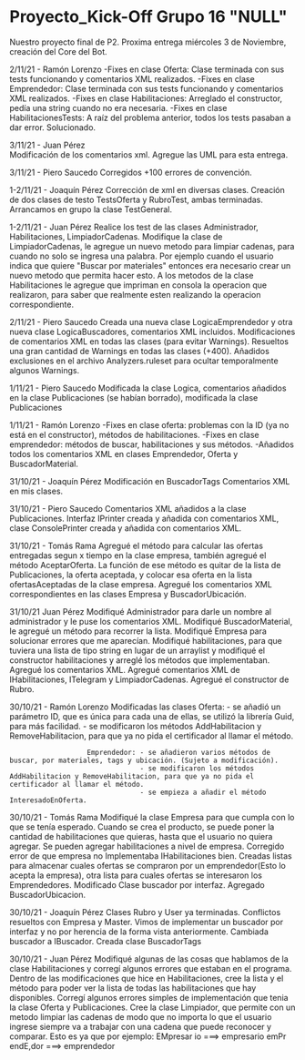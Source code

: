 # Proyecto_Kick-Off Grupo 16 "NULL"

Nuestro proyecto final de P2.
Proxima entrega miércoles 3 de Noviembre, creación del Core del Bot.

2/11/21 - Ramón Lorenzo
-Fixes en clase Oferta: Clase terminada con sus tests funcionando y comentarios XML realizados.
-Fixes en clase Emprendedor: Clase terminada con sus tests funcionando y comentarios XML realizados.
-Fixes en clase Habilitaciones: Arreglado el constructor, pedía una string cuando no era necesaria. 
-Fixes en clase HabilitacionesTests: A raíz del problema anterior, todos los tests pasaban a dar error. Solucionado.


3/11/21 - Juan Pérez    
Modificación de los comentarios xml.
Agregue las UML para esta entrega.

3/11/21 - Piero Saucedo
Corregidos +100 errores de convención.

1-2/11/21 - Joaquín Pérez
Corrección de xml en diversas clases.
Creación de dos clases de testo TestsOferta y RubroTest, ambas terminadas.
Arrancamos en grupo la clase TestGeneral.

1-2/11/21 - Juan Pérez
Realice los test de las clases Administrador, Habilitaciones, LimpiadorCadenas.
Modifique la clase de LimpiadorCadenas, le agregue un nuevo metodo para limpiar cadenas, para cuando no solo se ingresa una palabra. Por ejemplo cuando el usuario indica que quiere "Buscar por materiales" entonces era necesario crear un nuevo metodo que permita hacer esto.
A los metodos de la clase Habilitaciones le agregue que impriman en consola la operacion que realizaron, para saber que realmente esten realizando la operacion correspondiente.

2/11/21 - Piero Saucedo
Creada una nueva clase LogicaEmprendedor y otra nueva clase LogicaBuscadores, comentarios XML incluidos. Modificaciones de comentarios XML en todas las clases (para evitar Warnings).
Resueltos una gran cantidad de Warnings en todas las clases (+400). 
Añadidos exclusiones en el archivo Analyzers.ruleset para ocultar temporalmente algunos Warnings.

1/11/21 - Piero Saucedo
Modificada la clase Logica, comentarios añadidos en la clase Publicaciones (se habían borrado), modificada la clase Publicaciones

1/11/21 - Ramón Lorenzo
-Fixes en clase oferta: problemas con la ID (ya no está en el constructor), métodos de habilitaciones.
-Fixes en clase emprendedor: métodos de buscar, habilitaciones y sus métodos.
-Añadidos todos los comentarios XML en clases Emprendedor, Oferta y BuscadorMaterial.

31/10/21 - Joaquín Pérez
Modificación en BuscadorTags
Comentarios XML en mis clases.

31/10/21 - Piero Saucedo
Comentarios XML añadidos a la clase Publicaciones.
Interfaz IPrinter creada y añadida con comentarios XML, clase ConsolePrinter creada y añadida con comentarios XML.

31/10/21 - Tomás Rama
Agregué el método para calcular las ofertas entregadas segun x tiempo en la clase empresa, también agregué el método AceptarOferta. La función de ese método es quitar de la lista de Publicaciones, la oferta aceptada, y colocar esa oferta en la lista ofertasAceptadas de la clase empresa.
Agregué los comentarios XML correspondientes en las clases Empresa y BuscadorUbicación.

31/10/21 Juan Pérez
Modifiqué Administrador para darle un nombre al administrador y le puse los comentarios XML.
Modifiqué BuscadorMaterial, le agregué un método para recorrer la lista.
Modifiqué Empresa para solucionar errores que me aparecían.
Modifiqué habilitaciones, para que tuviera una lista de tipo string en lugar de un arraylist y modifiqué el constructor habilitaciones y arreglé los métodos que implementaban. Agregué los comentarios XML.
Agregué comentarios XML de IHabilitaciones, ITelegram y LimpiadorCadenas.
Agregué el constructor de Rubro.


30/10/21 - Ramón Lorenzo
Modificadas las clases Oferta: - se añadió un parámetro ID, que es única para cada una de ellas, se utilizó la librería Guid, para más facilidad.
                               - se modificaron los métodos AddHabilitacion y RemoveHabilitacion, para que ya no pida el certificador al llamar el método.
                               
                       Emprendedor: - se añadieron varios métodos de buscar, por materiales, tags y ubicación. (Sujeto a modificación).
                                    - se modificaron los métodos AddHabilitacion y RemoveHabilitacion, para que ya no pida el certificador al llamar el método.
                                    - se empieza a añadir el método InteresadoEnOferta.


30/10/21 - Tomás Rama
Modifiqué la clase Empresa para que cumpla con lo que se tenía esperado.
Cuando se crea el producto, se puede poner la cantidad de habilitaciones que quieras, hasta que el usuario no quiera agregar.
Se pueden agregar habilitaciones a nivel de empresa.
Corregido error de que empresa no Implementaba IHabilitaciones bien.
Creadas listas para almacenar cuales ofertas se compraron por un emprendedor(Esto lo acepta la empresa), otra lista para cuales ofertas se interesaron 
los Emprendedores.
Modificado Clase buscador por interfaz.
Agregado BuscadorUbicacion.

30/10/21 - Joaquín Pérez
Clases Rubro y User ya terminadas.
Conflictos resueltos con Empresa y Master.
Vimos de implementar un buscador por interfaz y no por herencia de la forma vista anteriormente.
Cambiada buscador a IBuscador. Creada clase BuscadorTags

30/10/21 - Juan Pérez
Modifiqué algunas de las cosas que hablamos de la clase Habilitaciones y corregí algunos errores que estaban en el programa.
Dentro de las modificaciones que hice en Habilitaciones, cree la lista y el método para poder ver la lista de todas las habilitaciones que hay disponibles.
Corregí algunos errores simples de implementación que tenia la clase Oferta y Publicaciones.
Cree la clase Limpiador, que permite con un metodo limpiar las cadenas de modo que no importa lo que el usuario ingrese siempre va a trabajar con una cadena que puede reconocer y comparar.
Esto es ya que por ejemplo: EMpresar io   ===>  empresario
                            emPr endE,dor     ===> emprendedor



